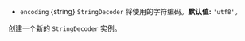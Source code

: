 <!-- YAML
added: v0.1.99
-->

* `encoding` {string} `StringDecoder` 将使用的字符编码。**默认值:** `'utf8'`。

创建一个新的 `StringDecoder` 实例。

